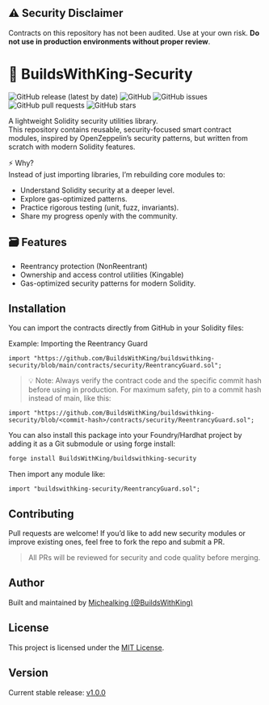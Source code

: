 ## ⚠️ Security Disclaimer

Contracts on this repository has not been audited. Use at your own risk. **Do not use in production environments without proper review**.

# 🔐 BuildsWithKing-Security

![GitHub release (latest by date)](https://img.shields.io/github/v/release/BuildsWithKing/buildswithking-security)
![GitHub](https://img.shields.io/github/license/BuildsWithKing/buildswithking-security)
![GitHub issues](https://img.shields.io/github/issues/BuildsWithKing/buildswithking-security)
![GitHub pull requests](https://img.shields.io/github/issues-pr/BuildsWithKing/buildswithking-security)
![GitHub stars](https://img.shields.io/github/stars/BuildsWithKing/buildswithking-security?style=social)

A lightweight Solidity security utilities library.  
This repository contains reusable, security-focused smart contract modules, inspired by OpenZeppelin’s security patterns, but written from scratch with modern Solidity features.

⚡ Why?  
Instead of just importing libraries, I’m rebuilding core modules to:  
- Understand Solidity security at a deeper level.  
- Explore gas-optimized patterns.  
- Practice rigorous testing (unit, fuzz, invariants).  
- Share my progress openly with the community.

## 🗃️ Features
- Reentrancy protection (NonReentrant)
- Ownership and access control utilities (Kingable)
- Gas-optimized security patterns for modern Solidity. 

## Installation

You can import the contracts directly from GitHub in your Solidity files:


Example: Importing the Reentrancy Guard

```solidity
import "https://github.com/BuildsWithKing/buildswithking-security/blob/main/contracts/security/ReentrancyGuard.sol";
```

> 💡 Note: Always verify the contract code and the specific commit hash before using in production.
For maximum safety, pin to a commit hash instead of main, like this:

```
import "https://github.com/BuildsWithKing/buildswithking-security/blob/<commit-hash>/contracts/security/ReentrancyGuard.sol";
```


You can also install this package into your Foundry/Hardhat project by adding it as a Git submodule or using forge install:

```bash
forge install BuildsWithKing/buildswithking-security
```

Then import any module like:

```
import "buildswithking-security/ReentrancyGuard.sol";
```

## Contributing

Pull requests are welcome! If you’d like to add new security modules or improve existing ones, feel free to fork the repo and submit a PR.

> All PRs will be reviewed for security and code quality before merging.


## Author
Built and maintained by [Michealking (@BuildsWithKing)](https://github.com/BuildsWithKing)


## License

This project is licensed under the [MIT License](https://github.com/BuildsWithKing/buildswithking-security/blob/main/LICENSE).

## Version
Current stable release: [v1.0.0](https://github.com/BuildsWithKing/buildswithking-security/releases/tag/v1.0.0)
